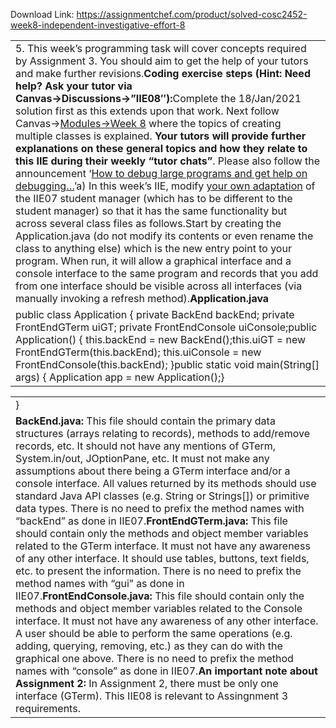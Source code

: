 Download Link: https://assignmentchef.com/product/solved-cosc2452-week8-independent-investigative-effort-8
<br>
<table width="745">

 <tbody>

  <tr>

   <td width="745">5. This week’s programming task will cover concepts required by Assignment 3. You should aim to get the help of your tutors and make further revisions.<strong>Coding exercise steps (Hint: Need help? Ask your tutor via Canvas→Discussions→”IIE08″):</strong>Complete the 18/Jan/2021 solution first as this extends upon that work. Next follow Canvas→<a href="https://rmit.instructure.com/courses/70691/modules">Modules→Week 8</a> where the topics of creating multiple classes is explained. <strong>Your tutors will provide further explanations on these general topics and how they relate to this IIE during their weekly “tutor chats”</strong>. Please also follow the announcement ‘<a href="https://rmit.instructure.com/courses/70691/discussion_topics/1039805">How to debug large programs and get help on </a><a href="https://rmit.instructure.com/courses/70691/discussion_topics/1039805">debugging…</a>’a) In this week’s IIE, modify <u>your own adaptation</u> of the IIE07 student manager (which has to be different to the student manager) so that it has the same functionality but across several class files as follows.Start by creating the Application.java (do not modify its contents or even rename the class to anything else) which is the new entry point to your program. When run, it will allow a graphical interface and a console interface to the same program and records that you add from one interface should be visible across all interfaces (via manually invoking a refresh method).<strong>Application.java</strong></td>

  </tr>

  <tr>

   <td width="745">public class Application {    private BackEnd backEnd;    private FrontEndGTerm uiGT;    private FrontEndConsole uiConsole;public Application() {       this.backEnd = new BackEnd();this.uiGT = new FrontEndGTerm(this.backEnd);       this.uiConsole = new FrontEndConsole(this.backEnd);    }public static void main(String[] args) {       Application app = new Application();}</td>

  </tr>

 </tbody>

</table>




<table width="745">

 <tbody>

  <tr>

   <td width="745">}</td>

  </tr>

  <tr>

   <td width="745"><strong>BackEnd.java: </strong>This file should contain the primary data structures (arrays relating to records), methods to add/remove records, etc. It should not have any mentions of GTerm, System.in/out, JOptionPane, etc. It must not make any assumptions about there being a GTerm interface and/or a console interface. All values returned by its methods should use standard Java API classes (e.g. String or Strings[]) or primitive data types. There is no need to prefix the method names with “backEnd” as done in IIE07.<strong>FrontEndGTerm.java: </strong>This file should contain only the methods and object member variables related to the GTerm interface. It must not have any awareness of any other interface. It should use tables, buttons, text fields, etc. to present the information. There is no need to prefix the method names with “gui” as done in IIE07.<strong>FrontEndConsole.java: </strong>This file should contain only the methods and object member variables related to the Console interface. It must not have any awareness of any other interface. A user should be able to perform the same operations (e.g. adding, querying, removing, etc.) as they can do with the graphical one above. There is no need to prefix the method names with “console” as done in IIE07.<strong>An important note about Assignment 2: </strong>In Assignment 2, there must be only one interface (GTerm). This IIE08 is relevant to Assingnment 3 requirements. </td>

  </tr>

 </tbody>

</table>